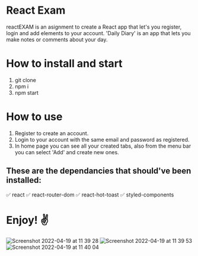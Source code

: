 # React Exam 
 reactEXAM is an asignment to create a React app that let's you register, login and add elements to your account. 
 'Daily Diary' is an app that lets you make notes or comments about your day.
# How to install and start
1. git clone <this repository>
2. npm i
3. npm start

# How to use
1. Register to create an account.
2. Login to your account with the same email and password as registered.
3. In home page you can see all your created tabs, also from the menu bar you can select 'Add' and create new ones.

## These are the dependancies that should've been installed:
✅ react 
✅ react-router-dom 
✅ react-hot-toast 
✅ styled-components 

# Enjoy! ✌️
![Screenshot 2022-04-19 at 11 39 28](https://user-images.githubusercontent.com/95608460/163961834-f99cdc4f-3b76-4a20-98e0-dc1614cd675c.png)
![Screenshot 2022-04-19 at 11 39 53](https://user-images.githubusercontent.com/95608460/163961844-b5fa64f2-5f0c-4e51-aa19-d83a93ee6b21.png)
![Screenshot 2022-04-19 at 11 40 04](https://user-images.githubusercontent.com/95608460/163961846-99a13475-026d-4ea0-a611-9db85ef6e478.png)
